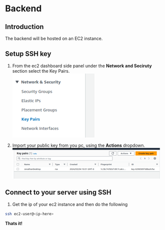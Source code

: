 # Backend

## Introduction 

The backend will be hosted on an EC2 instance.

## Setup SSH key
1. From the ec2 dashboard side panel under the **Network and Seciruty** section select the Key Pairs.  
![](asset/ec2_side_panel1.png)

2. Import your public key from you pc, using the **Actions** dropdown. 
![](./asset/ec2_create_key_pair.png)


## Connect to your server using SSH

1. Get the ip of your ec2 instance and then do the following 
```sh 
ssh ec2-user@<ip-here>
```

**Thats it!** 

